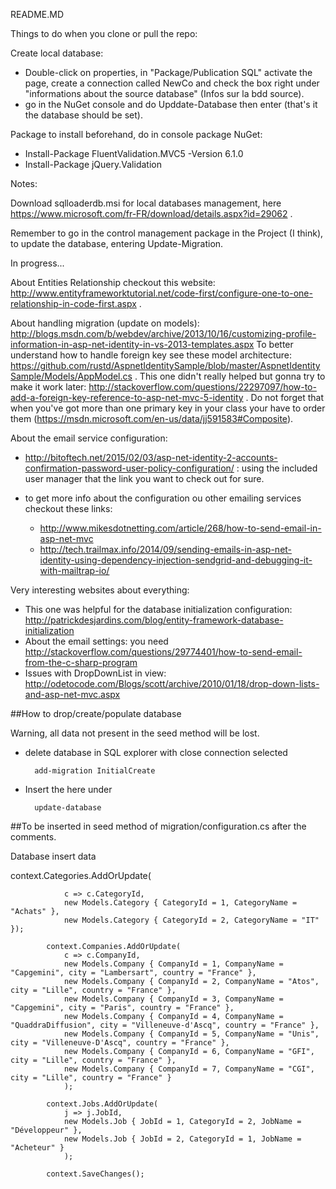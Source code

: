 README.MD

Things to do when you clone or pull the repo:

Create local database:
- Double-click on properties, in "Package/Publication SQL" activate the page, create a connection called NewCo and check the box right under "informations about the source database" (Infos sur la bdd source).
- go in the NuGet console and do Upddate-Database then enter (that's it the database should be set).

Package to install beforehand, do in console package NuGet:
- Install-Package FluentValidation.MVC5 -Version 6.1.0 
- Install-Package jQuery.Validation


Notes:

Download sqlloaderdb.msi for local databases management, here https://www.microsoft.com/fr-FR/download/details.aspx?id=29062 .

Remember to go in the control management package in the Project (I think), to update the database, entering Update-Migration.


In progress...

About Entities Relationship checkout this website: 
http://www.entityframeworktutorial.net/code-first/configure-one-to-one-relationship-in-code-first.aspx .

About handling migration (update on models):
http://blogs.msdn.com/b/webdev/archive/2013/10/16/customizing-profile-information-in-asp-net-identity-in-vs-2013-templates.aspx
To better understand how to handle foreign key see these model architecture: 
https://github.com/rustd/AspnetIdentitySample/blob/master/AspnetIdentitySample/Models/AppModel.cs .
This one didn't really helped but gonna try to make it work later: http://stackoverflow.com/questions/22297097/how-to-add-a-foreign-key-reference-to-asp-net-mvc-5-identity .
Do not forget that when you've got more than one primary key in your class your have to order them (https://msdn.microsoft.com/en-us/data/jj591583#Composite).

About the email service configuration:

- http://bitoftech.net/2015/02/03/asp-net-identity-2-accounts-confirmation-password-user-policy-configuration/ : using the included user manager that the link you want to check out for sure.

- to get more info about the configuration ou other emailing services checkout these links: 
	- http://www.mikesdotnetting.com/article/268/how-to-send-email-in-asp-net-mvc
	- http://tech.trailmax.info/2014/09/sending-emails-in-asp-net-identity-using-dependency-injection-sendgrid-and-debugging-it-with-mailtrap-io/

Very interesting websites about everything:
- This one was helpful for the database initialization configuration: http://patrickdesjardins.com/blog/entity-framework-database-initialization
- About the email settings: you need http://stackoverflow.com/questions/29774401/how-to-send-email-from-the-c-sharp-program
- Issues with DropDownList in view: http://odetocode.com/Blogs/scott/archive/2010/01/18/drop-down-lists-and-asp-net-mvc.aspx



##How to drop/create/populate database

Warning, all data not present in the seed method will be lost.

* delete database in SQL explorer with close connection selected

		add-migration InitialCreate
	
* Insert the here under 

		update-database


##To be inserted in seed method of migration/configuration.cs after the comments.


Database insert data


context.Categories.AddOrUpdate(

                c => c.CategoryId,
                new Models.Category { CategoryId = 1, CategoryName = "Achats" },
                new Models.Category { CategoryId = 2, CategoryName = "IT" });

            context.Companies.AddOrUpdate(
                c => c.CompanyId,
                new Models.Company { CompanyId = 1, CompanyName = "Capgemini", city = "Lambersart", country = "France" },
                new Models.Company { CompanyId = 2, CompanyName = "Atos", city = "Lille", country = "France" },
                new Models.Company { CompanyId = 3, CompanyName = "Capgemini", city = "Paris", country = "France" },
                new Models.Company { CompanyId = 4, CompanyName = "QuaddraDiffusion", city = "Villeneuve-d'Ascq", country = "France" },
                new Models.Company { CompanyId = 5, CompanyName = "Unis", city = "Villeneuve-D'Ascq", country = "France" },
                new Models.Company { CompanyId = 6, CompanyName = "GFI", city = "Lille", country = "France" },
                new Models.Company { CompanyId = 7, CompanyName = "CGI", city = "Lille", country = "France" }
                );

            context.Jobs.AddOrUpdate(
                j => j.JobId,
                new Models.Job { JobId = 1, CategoryId = 2, JobName = "Développeur" },
                new Models.Job { JobId = 2, CategoryId = 1, JobName = "Acheteur" }
                );

            context.SaveChanges();